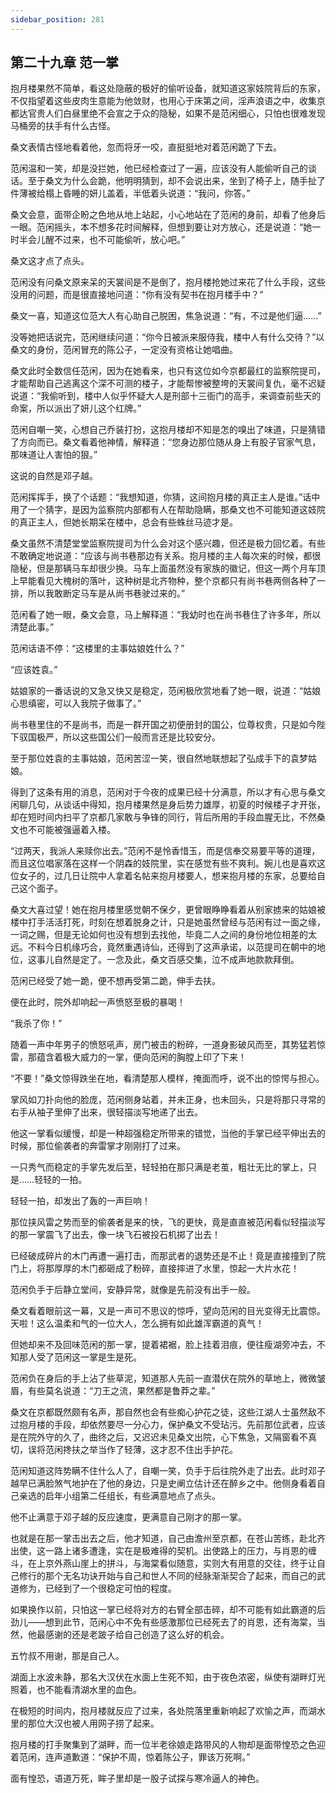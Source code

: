 ```yaml
---
sidebar_position: 281
---
```


## 第二十九章 **范一掌**

抱月楼果然不简单，看这处隐蔽的极好的偷听设备，就知道这家妓院背后的东家，不仅指望着这些皮肉生意能为他敛财，也用心于床第之间，淫声浪语之中，收集京都达官贵人们白昼里绝不会宣之于众的隐秘，如果不是范闲细心，只怕也很难发现马桶旁的扶手有什么古怪。

桑文表情古怪地看着他，忽而将牙一咬，直挺挺地对着范闲跪了下去。

范闲温和一笑，却是没拦她，他已经检查过了一遍，应该没有人能偷听自己的谈话。至于桑文为什么会跪，他明明猜到，却不会说出来，坐到了椅子上，随手扯了件薄被给榻上昏睡的妍儿盖着，半低着头说道：“我问，你答。”

桑文会意，面带企盼之色地从地上站起，小心地站在了范闲的身前，却看了他身后一眼。范闲摇头，本不想多花时间解释，但想到要让对方放心，还是说道：“她一时半会儿醒不过来，也不可能偷听，放心吧。”

桑文这才点了点头。

范闲没有问桑文原来呆的天裳间是不是倒了，抱月楼抢她过来花了什么手段，这些没用的问题，而是很直接地问道：“你有没有契书在抱月楼手中？”

桑文一喜，知道这位范大人有心助自己脱困，焦急说道：“有，不过是他们逼……”

没等她把话说完，范闲继续问道：“你今日被派来服侍我，楼中人有什么交待？”以桑文的身份，范闲冒充的陈公子，一定没有资格让她唱曲。

桑文此时全数信任范闲，因为在她看来，也只有这位如今京都最红的监察院提司，才能帮助自己逃离这个深不可测的楼子，才能帮惨被整垮的天裳间复仇，毫不迟疑说道：“我偷听到，楼中人似乎怀疑大人是刑部十三衙门的高手，来调查前些天的命案，所以派出了妍儿这个红牌。”

范闲自嘲一笑，心想自己乔装打扮，这抱月楼却不知是怎的嗅出了味道，只是猜错了方向而已。桑文看着他神情，解释道：“您身边那位随从身上有股子官家气息，那味道让人害怕的狠。”

这说的自然是邓子越。

范闲挥挥手，换了个话题：“我想知道，你猜，这间抱月楼的真正主人是谁。”话中用了一个猜字，是因为监察院内部都有人在帮助隐瞒，那桑文也不可能知道这妓院的真正主人，但她长期呆在楼中，总会有些蛛丝马迹才是。

桑文虽然不清楚堂堂监察院提司为什么会对这个感兴趣，但还是极力回忆着。有些不敢确定地说道：“应该与尚书巷那边有关系。抱月楼的主人每次来的时候，都很隐秘，但是那辆马车却很少换。马车上面虽然没有家族的徽记，但这一两个月车顶上早能看见大槐树的落叶，这种树是北齐物种，整个京都只有尚书巷两侧各种了一排，所以我敢断定马车是从尚书巷驶过来的。”

范闲看了她一眼，桑文会意，马上解释道：“我幼时也在尚书巷住了许多年，所以清楚此事。”

范闲话语不停：“这楼里的主事姑娘姓什么？”

“应该姓袁。”

姑娘家的一番话说的又急又快又是稳定，范闲极欣赏地看了她一眼，说道：“姑娘心思缜密，可以入我院子做事了。”

尚书巷里住的不是尚书，而是一群开国之初便册封的国公，位尊权贵，只是如今陛下驭国极严，所以这些国公们一般而言还是比较安分。

至于那位姓袁的主事姑娘，范闲苦涩一笑，很自然地联想起了弘成手下的袁梦姑娘。

得到了这条有用的消息，范闲对于今夜的成果已经十分满意，所以才有心思与桑文闲聊几句，从谈话中得知，抱月楼果然是身后势力雄厚，初夏的时候楼子才开张，却在短时间内扫平了京都几家敢与争锋的同行，背后所用的手段血腥无比，不然桑文也不可能被强逼着入楼。

“过两天，我派人来赎你出去。”范闲不是怜香惜玉，而是信奉交易要平等的道理，而且这位唱家落在这样一个阴森的妓院里，实在感觉有些不爽利。婉儿也是喜欢这位女子的，过几日让院中人拿着名帖来抱月楼要人，想来抱月楼的东家，总要给自己这个面子。

桑文大喜过望！她在抱月楼里感觉朝不保夕，更曾眼睁睁看着从别家掳来的姑娘被楼中打手活活打死，时刻在想着脱身之计，只是她虽然曾经与范闲有过一面之缘，一词之赐，但是无论如何也没有想到去找他，毕竟二人之间的身份地位相差的太远。不料今日机缘巧合，竟然重遇诗仙，还得到了这声承诺，以范提司在朝中的地位，这事儿自然是定了。一念及此，桑文百感交集，泣不成声地款款拜倒。

范闲已经受了她一跪，便不想再受第二跪，伸手去扶。

便在此时，院外却响起一声愤怒至极的暴喝！

“我杀了你！”

随着一声中年男子的愤怒吼声，房门被击的粉碎，一道身影破风而至，其势猛若惊雷，那蕴含着极大威力的一掌，便向范闲的胸膛上印了下来！

“不要！”桑文惊得跌坐在地，看清楚那人模样，掩面而呼，说不出的惊愕与担心。

掌风如刀扑向他的脸庞，范闲侧身站着，并未正身，也未回头，只是将那只寻常的右手从袖子里伸了出来，很轻描淡写地递了出去。

他这一掌看似缓慢，却是一种超强稳定所带来的错觉，当他的手掌已经平伸出去的时候，那位偷袭者的奔雷掌才刚刚打了过来。

一只秀气而稳定的手掌先发后至，轻轻拍在那只满是老茧，粗壮无比的掌上，只是……轻轻的一拍。

轻轻一拍，却发出了轰的一声巨响！

那位挟风雷之势而至的偷袭者是来的快，飞的更快，竟是直直被范闲看似轻描淡写的那一掌震飞了出去，像一块飞石被投石机掷了出去！

已经破成碎片的木门再遭一遍打击，而那武者的退势还是不止！竟是直接撞到了院门上，将那厚厚的木门都砸成了粉碎，直接摔进了水里，惊起一大片水花！

范闲负手于后静立堂间，安静异常，就像是先前没有出手一般。

桑文看着眼前这一幕，又是一声可不思议的惊呼，望向范闲的目光变得无比震惊。天啦！这么温柔和气的一位大人，怎么拥有如此雄浑霸道的真气！

但她却来不及回味范闲的那一掌，提着裙裾，脸上挂着泪痕，便往瘦湖旁冲去，不知那人受了范闲这一掌是生是死。

范闲负在身后的手上沾了些草泥，知道那人先前一直潜伏在院外的草地上，微微皱眉，有些莫名说道：“刀王之流，果然都是鲁莽之辈。”

桑文在京都既然颇有名声，那自然也会有些痴心护花之徒，这些江湖人士虽然敌不过抱月楼的手段，却依然要尽一分心力，保护桑文不受玷污。先前那位武者，应该是在院外守的久了，曲终之后，又迟迟未见桑文出院，心下焦急，又隔窗看不真切，误将范闲搀扶之举当作了轻薄，这才忍不住出手护花。

范闲知道这阵势瞒不住什么人了，自嘲一笑，负手于后往院外走了出去。此时邓子越早已满脸煞气地护在了他的身边，只是史阐立估计还在醉乡之中。他侧身看着自己亲选的启年小组第二任组长，有些满意地点了点头。

他不止满意于邓子越的反应速度，更满意自己刚才的那一掌。

也就是在那一掌击出去之后，他才知道，自己由澹州至京都，在苍山苦练，赴北齐出使，这一路上诸多遭逢，实在是极难得的契机。出使路上的压力，与肖恩的缠斗，在上京外燕山崖上的拼斗，与海棠看似随意，实则大有用意的交往，终于让自己修行的那个无名功诀开始与自己和世人不同的经脉渐渐契合了起来，而自己的武道修为，已经到了一个很稳定可怕的程度。

如果换作以前，只怕这一掌已经将对方的右臂全部击碎，却不可能有如此霸道的后劲儿——想到此节，范闲心中不免有些感激那位已经死去了的肖恩，还有海棠，当然，他最感谢的还是老跛子给自己创造了这么好的机会。

五竹叔不用谢，那是自己人。

湖面上水波未静，那名大汉伏在水面上生死不知，由于夜色浓密，纵使有湖畔灯光照着，也不能看清湖水里的血色。

在极短的时间内，抱月楼就反应了过来，各处院落里重新响起了欢愉之声，而湖水里的那位大汉也被人用网子捞了起来。

抱月楼的打手聚集到了湖畔，而一位半老徐娘走路带风的人物却是面带惶恐之色迎着范闲，连声道歉道：“保护不周，惊着陈公子，罪该万死啊。”

面有惶恐，语道万死，眸子里却是一股子试探与寒冷逼人的神色。

